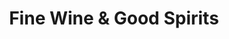 ---
title: "Fine Wine & Good Spirits"
url: /philadelphia/fine-wine-und-good-spirits-east-olney-avenue/
shop: Spirituosen
---